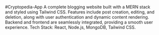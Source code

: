 #Cryptopedia-App
 A complete blogging website built with a MERN stack and styled using Tailwind CSS. Features include post creation, editing, and deletion, along with user authentication and dynamic content rendering. Backend and frontend are seamlessly integrated, providing a smooth user experience.  Tech Stack: React, Node.js, MongoDB, Tailwind CSS.
